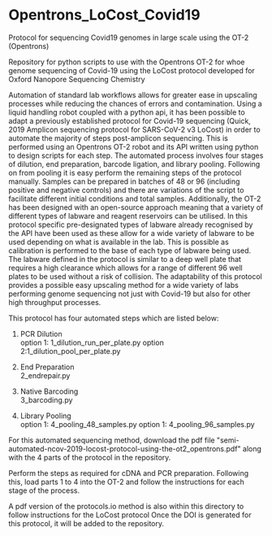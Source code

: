 # Opentrons_LoCost_Covid19
Protocol for sequencing Covid19 genomes in large scale using the OT-2 (Opentrons)

Repository for python scripts to use with the Opentrons OT-2 for whoe genome sequencing of Covid-19 using the LoCost protocol developed for Oxford Nanopore Sequencing Chemistry

Automation of standard lab workflows allows for greater ease in upscaling processes while reducing the chances of errors and contamination. Using a liquid handling robot coupled with a python api, it has been possible to adapt a previously established protocol for Covid-19 sequencing (Quick, 2019 Amplicon sequencing protocol for SARS-CoV-2 v3 LoCost) in order to automate the majority of steps post-amplicon sequencing. This is performed using an Opentrons OT-2 robot and its API written using python to design scripts for each step. The automated process involves four stages of dilution, end preparation, barcode ligation, and library pooling. Following on from pooling it is easy perform the remaining steps of the protocol manually. Samples can be prepared in batches of 48 or 96 (including positive and negative controls) and there are variations of the script to facilitate different initial conditions and total samples. Additionally, the OT-2 has been designed with an open-source approach meaning that a variety of different types of labware and reagent reservoirs can be utilised. In this protocol specific pre-designated types of labware already recognised by the API have been used as these allow for a wide variety of labware to be used depending on what is available in the lab. This is possible as calibration is performed to the base of each type of labware being used. The labware defined in the protocol is similar to a deep well plate that requires a high clearance which allows for a range of different 96 well plates to be used without a risk of collision. The adaptability of this protocol provides a possible easy upscaling method for a wide variety of labs performing genome sequencing not just with Covid-19 but also for other high throughput processes.

This protocol has four automated steps which are listed below:

1. PCR Dilution        
option 1:  1_dilution_run_per_plate.py   option 2:1_dilution_pool_per_plate.py
 
2. End Preparation                
2_endrepair.py
 
3. Native Barcoding               
3_barcoding.py
 
4. Library Pooling     
option 1:  4_pooling_48_samples.py      option 1: 4_pooling_96_samples.py

For this automated sequencing method, download the pdf file "semi-automated-ncov-2019-locost-protocol-using-the-ot2_opentrons.pdf" along with the 4 parts of the protocol in the repository. 

Perform the steps as required for cDNA and PCR preparation. Following this, load parts 1 to 4 into the OT-2 and follow the instructions for each stage of the process. 

A pdf version of the protocols.io method is also within this directory to follow instructions for the LoCost protocol
Once the DOI is generated for this protocol, it will be added to the repository.
